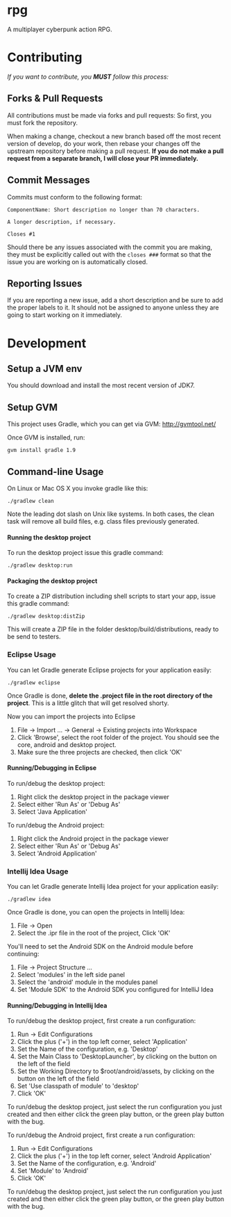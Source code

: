 # rpg

A multiplayer cyberpunk action RPG.

# Contributing

*If you want to contribute, you **MUST** follow this process:*

## Forks & Pull Requests

All contributions must be made via forks and pull requests: So first, you must fork the repository.

When making a change, checkout a new branch based off the most recent version of develop, do your work, then rebase your
changes off the upstream repository before making a pull request. **If you do not make a pull request from a separate
branch, I will close your PR immediately.**

## Commit Messages

Commits must conform to the following format:

```
ComponentName: Short description no longer than 70 characters.

A longer description, if necessary.

Closes #1
```

Should there be any issues associated with the commit you are making, they must be explicitly called out with the
`closes ###` format so that the issue you are working on is automatically closed.

## Reporting Issues

If you are reporting a new issue, add a short description and be sure to add the proper labels to it. It should not be
assigned to anyone unless they are going to start working on it immediately.

# Development

## Setup a JVM env

You should download and install the most recent version of JDK7.

## Setup GVM

This project uses Gradle, which you can get via GVM: http://gvmtool.net/

Once GVM is installed, run:

```
gvm install gradle 1.9
```

## Command-line Usage

On Linux or Mac OS X you invoke gradle like this:

    ./gradlew clean

Note the leading dot slash on Unix like systems. In both cases, the clean task will remove all
build files, e.g. class files previously generated.

#### Running the desktop project
To run the desktop project issue this gradle command:

    ./gradlew desktop:run

#### Packaging the desktop project
To create a ZIP distribution including shell scripts to start your app, issue this gradle command:

    ./gradlew desktop:distZip

This will create a ZIP file in the folder desktop/build/distributions, ready to be send to testers.

### Eclipse Usage
You can let Gradle generate Eclipse projects for your application easily:

    ./gradlew eclipse
    
Once Gradle is done, **delete the .project file in the root directory of the project**. This is a 
little glitch that will get resolved shorty.

Now you can import the projects into Eclipse

  1. File -> Import ... -> General -> Existing projects into Workspace
  2. Click 'Browse', select the root folder of the project. You should see the core, android and desktop project.
  3. Make sure the three projects are checked, then click 'OK'

#### Running/Debugging in Eclipse
To run/debug the desktop project: 
  1. Right click the desktop project in the package viewer
  2. Select either 'Run As' or 'Debug As'
  3. Select 'Java Application'
  
To run/debug the Android project:
  1. Right click the Android project in the package viewer
  2. Select either 'Run As' or 'Debug As'
  3. Select 'Android Application'
  
### Intellij Idea Usage
You can let Gradle generate Intellij Idea project for your application easily:

    ./gradlew idea
    
Once Gradle is done, you can open the projects in Intellij Idea:

  1. File -> Open
  2. Select the .ipr file in the root of the project, Click 'OK'
  
You'll need to set the Android SDK on the Android module before continuing:

  1. File -> Project Structure ...
  2. Select 'modules' in the left side panel
  3. Select the 'android' module in the modules panel
  4. Set 'Module SDK' to the Android SDK you configured for IntelliJ Idea
  
#### Running/Debugging in Intellij Idea
To run/debug the desktop project, first create a run configuration:

  1. Run -> Edit Configurations
  2. Click the plus ('+') in the top left corner, select 'Application'
  3. Set the Name of the configuration, e.g. 'Desktop'
  4. Set the Main Class to 'DesktopLauncher', by clicking on the button on the left of the field
  5. Set the Working Directory to $root/android/assets, by clicking on the button on the left of the field
  6. Set 'Use classpath of module' to 'desktop'
  7. Click 'OK'
  
To run/debug the desktop project, just select the run configuration you just created
and then either click the green play button, or the green play button with the bug.

To run/debug the Android project, first create a run configuration:

  1. Run -> Edit Configurations
  2. Click the plus ('+') in the top left corner, select 'Android Application'
  3. Set the Name of the configuration, e.g. 'Android'
  4. Set 'Module' to 'Android'
  7. Click 'OK'
  
To run/debug the desktop project, just select the run configuration you just created
and then either click the green play button, or the green play button with the bug.
